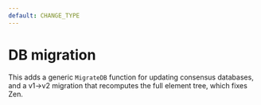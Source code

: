 ```yaml
---
default: CHANGE_TYPE
---
```


# DB migration

This adds a generic `MigrateDB` function for updating consensus databases, and a v1->v2 migration that recomputes the full element tree, which fixes Zen.